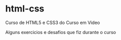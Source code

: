 # html-css
 Curso de HTML5 e CSS3 do Curso em Video
 
 Alguns exercicios e desafios que fiz durante o curso

